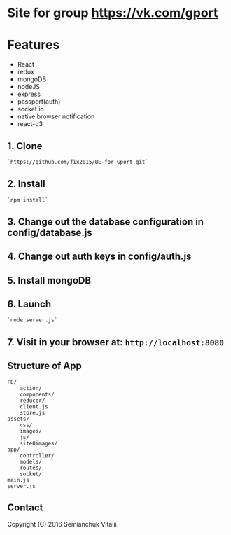 # Site for group https://vk.com/gport


# Features
* React
* redux
* mongoDB
* nodeJS
* express
* passport(auth)
* socket.io
* native browser notification
* react-d3 

## 1. Clone
```bash
`https://github.com/fix2015/BE-for-Gport.git`
```
## 2. Install
```bash
`npm install`
```
## 3. Change out the database configuration in config/database.js

## 4. Change out auth keys in config/auth.js

## 5. Install mongoDB

## 6. Launch
```bash
`node server.js`
```
## 7. Visit in your browser at: `http://localhost:8080`

## Structure of App
```
FE/
    action/
    components/
    reducer/
    client.js
    store.js
assets/
    css/
    images/
    js/
    site0images/
app/
    controller/
    models/
    routes/
    socket/
main.js
server.js
```
## Contact
Copyright (C) 2016 Semianchuk Vitalii<br>